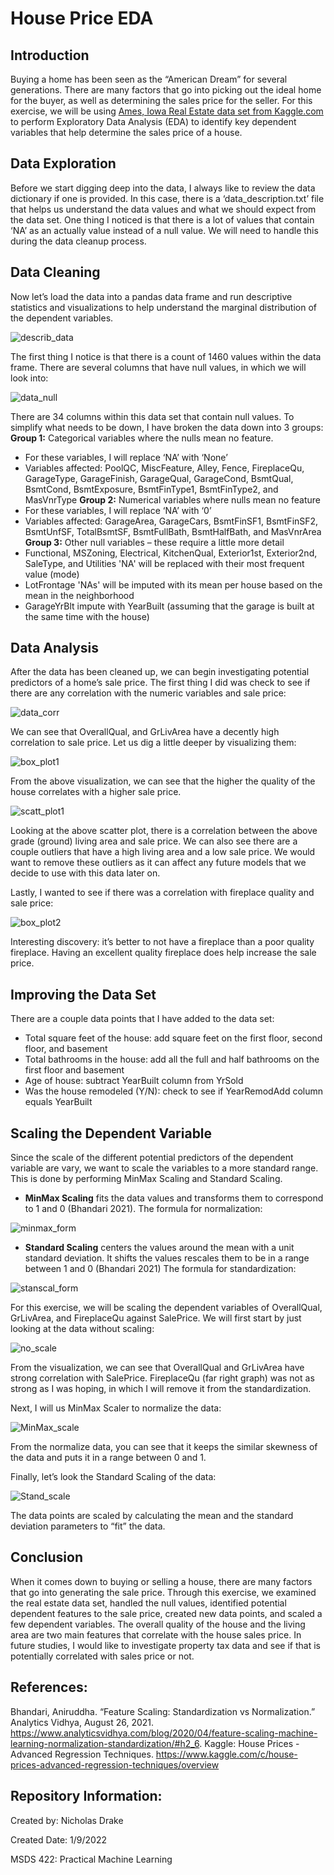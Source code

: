 # House Price EDA
## Introduction
Buying a home has been seen as the “American Dream” for several generations. There are many factors that go into picking out the ideal home for the buyer, as well as determining the sales price for the seller. For this exercise, we will be using [Ames, Iowa Real Estate data set from Kaggle.com](https://www.kaggle.com/c/house-prices-advanced-regression-techniques/overview) to perform Exploratory Data Analysis (EDA) to identify key dependent variables that help determine the sales price of a house.

## Data Exploration
Before we start digging deep into the data, I always like to review the data dictionary if one is provided. In this case, there is a ‘data_description.txt’ file that helps us understand the data values and what we should expect from the data set. One thing I noticed is that there is a lot of values that contain ‘NA’ as an actually value instead of a null value. We will need to handle this during the data cleanup process.

## Data Cleaning
Now let’s load the data into a pandas data frame and run descriptive statistics and visualizations to help understand the marginal distribution of the dependent variables.

![describ_data](images/image1.PNG)

The first thing I notice is that there is a count of 1460 values within the data frame. There are several columns that have null values, in which we will look into:

![data_null](images/image2.PNG)

There are 34 columns within this data set that contain null values. To simplify what needs to be down, I have broken the data down into 3 groups:
**Group 1:**  Categorical variables where the nulls mean no feature.
-	For these variables, I will replace ‘NA’ with ‘None’
-	Variables affected: PoolQC, MiscFeature, Alley, Fence, FireplaceQu, GarageType, GarageFinish, GarageQual, GarageCond, BsmtQual, BsmtCond, BsmtExposure, BsmtFinType1, BsmtFinType2, and MasVnrType
**Group 2:** Numerical variables where nulls mean no feature
-	For these variables, I will replace ‘NA’ with ‘0’
-	Variables affected: GarageArea, GarageCars, BsmtFinSF1, BsmtFinSF2, BsmtUnfSF, TotalBsmtSF, BsmtFullBath, BsmtHalfBath, and MasVnrArea
**Group 3:** Other null variables – these require a little more detail
-	Functional, MSZoning, Electrical, KitchenQual, Exterior1st, Exterior2nd, SaleType, and Utilities 'NA' will be replaced with their most frequent value (mode)
-	LotFrontage 'NAs' will be imputed with its mean per house based on the mean in the neighborhood
-	GarageYrBlt impute with YearBuilt (assuming that the garage is built at the same time with the house)

## Data Analysis
After the data has been cleaned up, we can begin investigating potential predictors of a home’s sale price. The first thing I did was check to see if there are any correlation with the numeric variables and sale price:

![data_corr](images/image3.PNG)

We can see that OverallQual, and GrLivArea have a decently high correlation to sale price. Let us dig a little deeper by visualizing them:

![box_plot1](images/image4.PNG)

From the above visualization, we can see that the higher the quality of the house correlates with a higher sale price.

![scatt_plot1](images/image5.PNG)

Looking at the above scatter plot, there is a correlation between the above grade (ground) living area and sale price. We can also see there are a couple outliers that have a high living area and a low sale price. We would want to remove these outliers as it can affect any future models that we decide to use with this data later on.

Lastly, I wanted to see if there was a correlation with fireplace quality and sale price:

![box_plot2](images/image6.PNG)

Interesting discovery: it’s better to not have a fireplace than a poor quality fireplace. Having an excellent quality fireplace does help increase the sale price.

## Improving the Data Set
There are a couple data points that I have added to the data set:
-	Total square feet of the house: add square feet on the first floor, second floor, and basement
-	Total bathrooms in the house: add all the full and half bathrooms on the first floor and basement
-	Age of house: subtract YearBuilt column from YrSold
-	Was the house remodeled (Y/N): check to see if YearRemodAdd column equals YearBuilt

## Scaling the Dependent Variable
Since the scale of the different potential predictors of the dependent variable are vary, we want to scale the variables to a more standard range. This is done by performing MinMax Scaling and Standard Scaling.
-	**MinMax Scaling** fits the data values and transforms them to correspond to 1 and 0 (Bhandari 2021).
The formula for normalization:

![minmax_form](images/image8.PNG)

-	 **Standard Scaling** centers the values around the mean with a unit standard deviation. It shifts the values rescales them to be in a range between 1 and 0 (Bhandari 2021)
The formula for standardization:

![stanscal_form](images/image7.PNG)

For this exercise, we will be scaling the dependent variables of OverallQual, GrLivArea, and FireplaceQu against SalePrice. We will first start by just looking at the data without scaling:

![no_scale](images/image9.PNG)

From the visualization, we can see that OverallQual and GrLivArea have strong correlation with SalePrice. FireplaceQu (far right graph) was not as strong as I was hoping, in which I will remove it from the standardization.

Next, I will us MinMax Scaler to normalize the data:

![MinMax_scale](images/image10.PNG)

From the normalize data, you can see that it keeps the similar skewness of the data and puts it in a range between 0 and 1.

Finally, let’s look the Standard Scaling of the data:

![Stand_scale](images/image11.PNG)

The data points are scaled by calculating the mean and the standard deviation parameters to “fit” the data.

## Conclusion
When it comes down to buying or selling a house, there are many factors that go into generating the sale price. Through this exercise, we examined the real estate data set, handled the null values, identified potential dependent features to the sale price, created new data points, and scaled a few dependent variables. The overall quality of the house and the living area are two main features that correlate with the house sales price. In future studies, I would like to investigate property tax data and see if that is potentially correlated with sales price or not.

## References:
Bhandari, Aniruddha. “Feature Scaling: Standardization vs Normalization.” Analytics Vidhya, August 26, 2021. https://www.analyticsvidhya.com/blog/2020/04/feature-scaling-machine-learning-normalization-standardization/#h2_6.
Kaggle: House Prices - Advanced Regression Techniques. https://www.kaggle.com/c/house-prices-advanced-regression-techniques/overview

## Repository Information:
Created by: Nicholas Drake

Created Date: 1/9/2022

MSDS 422: Practical Machine Learning
